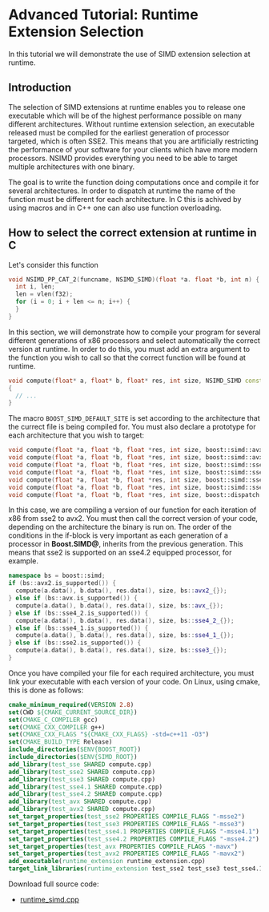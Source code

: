 <!--

Copyright (c) 2019 Agenium Scale

Permission is hereby granted, free of charge, to any person obtaining a copy
of this software and associated documentation files (the "Software"), to deal
in the Software without restriction, including without limitation the rights
to use, copy, modify, merge, publish, distribute, sublicense, and/or sell
copies of the Software, and to permit persons to whom the Software is
furnished to do so, subject to the following conditions:

The above copyright notice and this permission notice shall be included in all
copies or substantial portions of the Software.

THE SOFTWARE IS PROVIDED "AS IS", WITHOUT WARRANTY OF ANY KIND, EXPRESS OR
IMPLIED, INCLUDING BUT NOT LIMITED TO THE WARRANTIES OF MERCHANTABILITY,
FITNESS FOR A PARTICULAR PURPOSE AND NONINFRINGEMENT. IN NO EVENT SHALL THE
AUTHORS OR COPYRIGHT HOLDERS BE LIABLE FOR ANY CLAIM, DAMAGES OR OTHER
LIABILITY, WHETHER IN AN ACTION OF CONTRACT, TORT OR OTHERWISE, ARISING FROM,
OUT OF OR IN CONNECTION WITH THE SOFTWARE OR THE USE OR OTHER DEALINGS IN THE
SOFTWARE.

-->

# Advanced Tutorial: Runtime Extension Selection

In this tutorial we will demonstrate the use of SIMD extension selection at
runtime.

## Introduction

The selection of SIMD extensions at runtime enables you to release one
executable which will be of the highest performance possible on many different
architectures. Without runtime extension selection, an executable released must
be compiled for the earliest generation of processor targeted, which is often
SSE2. This means that you are artificially restricting the performance of your
software for your clients which have more modern processors. NSIMD provides
everything you need to be able to target multiple architectures with one
binary.

The goal is to write the function doing computations once and compile it for
several architectures. In order to dispatch at runtime the name of the function
must be different for each architecture.  In C this is achived by using macros
and in C++ one can also use function overloading.

## How to select the correct extension at runtime in C

Let's consider this function

```C
void NSIMD_PP_CAT_2(funcname, NSIMD_SIMD)(float *a. float *b, int n) {
  int i, len;
  len = vlen(f32);
  for (i = 0; i + len <= n; i++) {
  }
}
```

In this section, we will demonstrate how to compile your program for several
different generations of x86 processors and select automatically the correct
version at runtime. In order to do this, you must add an extra argument to the
function you wish to call so that the correct function will be found at runtime.

```C++
void compute(float* a, float* b, float* res, int size, NSIMD_SIMD const& arch)
{
  // ...
}
```

The macro `BOOST_SIMD_DEFAULT_SITE` is set according to the architecture that 
the currect file is being compiled for. You must also declare a prototype for
each architecture that you wish to target:

```C++
void compute(float *a, float *b, float *res, int size, boost::simd::avx2_ const&);
void compute(float *a, float *b, float *res, int size, boost::simd::avx_ const&);
void compute(float *a, float *b, float *res, int size, boost::simd::sse4_2_ const&);
void compute(float *a, float *b, float *res, int size, boost::simd::sse4_1_ const&);
void compute(float *a, float *b, float *res, int size, boost::simd::sse3_ const&);
void compute(float *a, float *b, float *res, int size, boost::simd::sse2_ const&);
void compute(float *a, float *b, float *res, int size, boost::dispatch::cpu_ const&);
```

In this case, we are compiling a version of our function for each iteration of
x86 from sse2 to avx2. You must then call the correct version of your code,
depending on the architecture the binary is run on. The order of the conditions
in the if-block is very important as each generation of a processor in
**Boost.SIMD@**, inherits from the previous generation. This means that sse2 is
supported on an sse4.2 equipped processor, for example.
```C++
namespace bs = boost::simd;
if (bs::avx2.is_supported()) {
  compute(a.data(), b.data(), res.data(), size, bs::avx2_{});
} else if (bs::avx.is_supported()) {
  compute(a.data(), b.data(), res.data(), size, bs::avx_{});
} else if (bs::sse4_2.is_supported()) {
  compute(a.data(), b.data(), res.data(), size, bs::sse4_2_{});
} else if (bs::sse4_1.is_supported()) {
  compute(a.data(), b.data(), res.data(), size, bs::sse4_1_{});
} else if (bs::sse2.is_supported()) {
  compute(a.data(), b.data(), res.data(), size, bs::sse3_{});
}
```

Once you have compiled your file for each required architecture, you must link
your executable with each version of your code. On Linux, using cmake, this is
done as follows:
```CMake
cmake_minimum_required(VERSION 2.8)
set(CWD ${CMAKE_CURRENT_SOURCE_DIR})
set(CMAKE_C_COMPILER gcc)
set(CMAKE_CXX_COMPILER g++)
set(CMAKE_CXX_FLAGS "${CMAKE_CXX_FLAGS} -std=c++11 -O3")
set(CMAKE_BUILD_TYPE Release)
include_directories($ENV{BOOST_ROOT})
include_directories($ENV{SIMD_ROOT})
add_library(test_sse SHARED compute.cpp)
add_library(test_sse2 SHARED compute.cpp)
add_library(test_sse3 SHARED compute.cpp)
add_library(test_sse4.1 SHARED compute.cpp)
add_library(test_sse4.2 SHARED compute.cpp)
add_library(test_avx SHARED compute.cpp)
add_library(test_avx2 SHARED compute.cpp)
set_target_properties(test_sse2 PROPERTIES COMPILE_FLAGS "-msse2")
set_target_properties(test_sse3 PROPERTIES COMPILE_FLAGS "-msse3")
set_target_properties(test_sse4.1 PROPERTIES COMPILE_FLAGS "-msse4.1")
set_target_properties(test_sse4.2 PROPERTIES COMPILE_FLAGS "-msse4.2")
set_target_properties(test_avx PROPERTIES COMPILE_FLAGS "-mavx")
set_target_properties(test_avx2 PROPERTIES COMPILE_FLAGS "-mavx2")
add_executable(runtime_extension runtime_extension.cpp)
target_link_libraries(runtime_extension test_sse2 test_sse3 test_sse4.1 test_sse4.2 test_avx test_avx2)
```

Download full source code:
- [runtime_simd.cpp](../src/runtime_simd.cpp)
